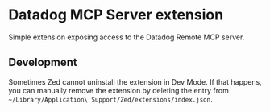 # Datadog MCP Server extension

Simple extension exposing access to the Datadog Remote MCP server.

## Development

Sometimes Zed cannot uninstall the extension in Dev Mode. If that happens, you can manually remove the extension by deleting the entry from `~/Library/Application\ Support/Zed/extensions/index.json`.
